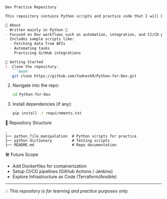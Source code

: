 
````markdown
Dev Practice Repository

This repository contains Python scripts and practice code that I will be using while learning and experimenting with Dev concepts.

📌 About
- Written mainly in Python 🐍
- Focused on Dev workflows such as automation, integration, and CI/CD practice
- Includes sample scripts like:
  - Fetching data from APIs
  - Automating tasks
  - Practicing GitHub integrations

🚀 Getting Started
1. Clone the repository:
   ```bash
   git clone https://github.com/YadneshR/Python-for-Dev.git
````

2. Navigate into the repo:

   ```bash
   cd Python-for-Dev
   ```
3. Install dependencies (if any):

   ```bash
   pip install -r requirements.txt
   ```

📂 Repository Structure

```
.
├── python_file_manipulation  # Python scripts for practice
├── python dictionary         # Testing scripts 
├── README.md                 # Repo documentation
```

🛠️ Future Scope

* Add Dockerfiles for containerization
* Setup CI/CD pipelines (GitHub Actions / Jenkins)
* Explore Infrastructure as Code (Terraform/Ansible)

---

💡 *This repository is for learning and practice purposes only.*

```


```
